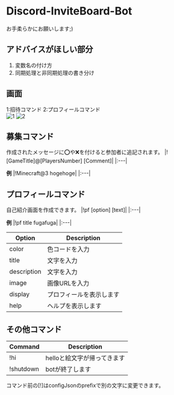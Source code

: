 # Discord-InviteBoard-Bot
お手柔らかにお願いします;)

## アドバイスがほしい部分
1. 変数名の付け方
1. 同期処理と非同期処理の書き分け

## 画面
1:招待コマンド 2:プロフィールコマンド  
![1](https://user-images.githubusercontent.com/105027725/196024616-8df4a5b4-f001-4085-a3db-2d85c7f3f8d4.png)
![2](https://user-images.githubusercontent.com/105027725/196024617-8aa2af30-272b-4cbf-bbf7-c4be72683d22.png)
  
## 募集コマンド
作成されたメッセージに:o:や:x:を付けると参加者に追記されます。
|![GameTitle]@[PlayersNumber] [Comment]|
|:---|


**例**
|!Minecraft@3 hogehoge|
|:---|

## プロフィールコマンド
自己紹介画面を作成できます。
|!pf [option] [text]|
|:---|


**例**
|!pf title fugafuga|
|:---|

|Option|Description|
|---|---|
|color|色コードを入力|
|title|文字を入力|
|description|文字を入力|
|image|画像URLを入力|
|display|プロフィールを表示します|
|help|ヘルプを表示します|
  
## その他コマンド
|Command|Description|
|---|---|
|!hi|helloと絵文字が帰ってきます|
|!shutdown|botが終了します|

コマンド前の[!]はconfigJsonのprefixで別の文字に変更できます。
